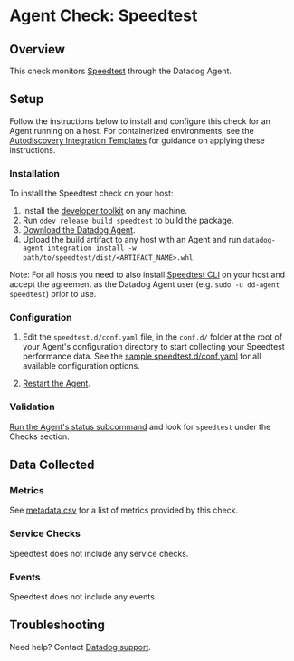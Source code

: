 # Agent Check: Speedtest

## Overview

This check monitors [Speedtest][1] through the Datadog Agent.

## Setup

Follow the instructions below to install and configure this check for an Agent running on a host. For containerized environments, see the [Autodiscovery Integration Templates][2] for guidance on applying these instructions.

### Installation

To install the Speedtest check on your host:

1. Install the [developer toolkit](https://docs.datadoghq.com/developers/integrations/new_check_howto/#developer-toolkit) on any machine.
2. Run `ddev release build speedtest` to build the package.
3. [Download the Datadog Agent](https://app.datadoghq.com/account/settings#agent).
4. Upload the build artifact to any host with an Agent and run `datadog-agent integration install -w path/to/speedtest/dist/<ARTIFACT_NAME>.whl`.

Note: For all hosts you need to also install [Speedtest CLI](https://www.speedtest.net/apps/cli) on your host and accept the agreement as the Datadog Agent user (e.g. `sudo -u dd-agent speedtest`) prior to use.

### Configuration

1. Edit the `speedtest.d/conf.yaml` file, in the `conf.d/` folder at the root of your Agent's configuration directory to start collecting your Speedtest performance data. See the [sample speedtest.d/conf.yaml][3] for all available configuration options.

2. [Restart the Agent][4].

### Validation

[Run the Agent's status subcommand][5] and look for `speedtest` under the Checks section.

## Data Collected

### Metrics

See [metadata.csv][6] for a list of metrics provided by this check.

### Service Checks

Speedtest does not include any service checks.

### Events

Speedtest does not include any events.

## Troubleshooting

Need help? Contact [Datadog support][7].

[1]: https://www.speedtest.net/apps/cli
[2]: https://docs.datadoghq.com/agent/kubernetes/integrations/
[3]: https://github.com/DataDog/integrations-core/blob/master/speedtest/datadog_checks/speedtest/data/conf.yaml.example
[4]: https://docs.datadoghq.com/agent/guide/agent-commands/#start-stop-and-restart-the-agent
[5]: https://docs.datadoghq.com/agent/guide/agent-commands/#agent-status-and-information
[6]: https://github.com/DataDog/integrations-core/blob/master/speedtest/metadata.csv
[7]: https://docs.datadoghq.com/help/
